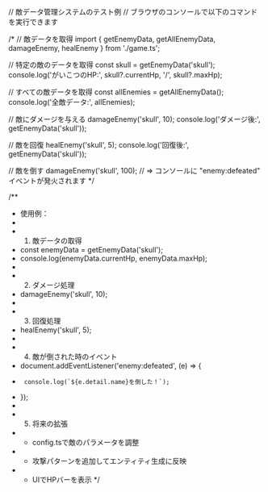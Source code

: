// 敵データ管理システムのテスト例
// ブラウザのコンソールで以下のコマンドを実行できます

/*
// 敵データを取得
import { getEnemyData, getAllEnemyData, damageEnemy, healEnemy } from './game.ts';

// 特定の敵のデータを取得
const skull = getEnemyData('skull');
console.log('がいこつのHP:', skull?.currentHp, '/', skull?.maxHp);

// すべての敵データを取得
const allEnemies = getAllEnemyData();
console.log('全敵データ:', allEnemies);

// 敵にダメージを与える
damageEnemy('skull', 10);
console.log('ダメージ後:', getEnemyData('skull'));

// 敵を回復
healEnemy('skull', 5);
console.log('回復後:', getEnemyData('skull'));

// 敵を倒す
damageEnemy('skull', 100);
// => コンソールに "enemy:defeated" イベントが発火されます
*/

/**
 * 使用例：
 * 
 * 1. 敵データの取得
 *    const enemyData = getEnemyData('skull');
 *    console.log(enemyData.currentHp, enemyData.maxHp);
 * 
 * 2. ダメージ処理
 *    damageEnemy('skull', 10);
 * 
 * 3. 回復処理
 *    healEnemy('skull', 5);
 * 
 * 4. 敵が倒された時のイベント
 *    document.addEventListener('enemy:defeated', (e) => {
 *      console.log(`${e.detail.name}を倒した！`);
 *    });
 * 
 * 5. 将来の拡張
 *    - config.tsで敵のパラメータを調整
 *    - 攻撃パターンを追加してエンティティ生成に反映
 *    - UIでHPバーを表示
 */
